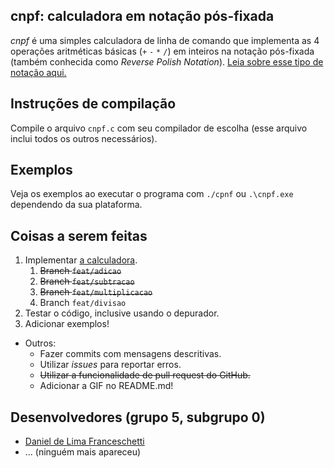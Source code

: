 ## cnpf: calculadora em notação pós-fixada

_cnpf_ é uma simples calculadora de linha de comando que implementa as 4 operações aritméticas básicas (`+` `-` `*` `/`) em inteiros na notação pós-fixada (também conhecida como _Reverse Polish Notation_). [Leia sobre esse tipo de notação aqui.](https://pt.wikipedia.org/wiki/Nota%C3%A7%C3%A3o_polonesa_inversa)

## Instruções de compilação

Compile o arquivo `cnpf.c` com seu compilador de escolha (esse arquivo inclui todos os outros necessários).

## Exemplos

Veja os exemplos ao executar o programa com `./cpnf` ou `.\cnpf.exe` dependendo da sua plataforma.

## Coisas a serem feitas

1. Implementar [a calculadora](calc.c).
    1. ~~Branch `feat/adicao`~~
    2. ~~Branch `feat/subtracao`~~
    3. ~~Branch `feat/multiplicacao`~~
    4. Branch `feat/divisao`
2. Testar o código, inclusive usando o depurador.
3. Adicionar exemplos!

* Outros:
    * Fazer commits com mensagens descritivas.
    * Utilizar _issues_ para reportar erros.
    * ~~Utilizar a funcionalidade de pull request do GitHub.~~
    * Adicionar a GIF no README.md!

## Desenvolvedores (grupo 5, subgrupo 0)

- [Daniel de Lima Franceschetti](https://github.com/danielsource)
- ... (ninguém mais apareceu)